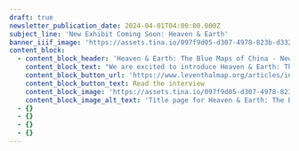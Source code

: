 ```yaml
---
draft: true
newsletter_publication_date: 2024-04-01T04:00:00.000Z
subject_line: 'New Exhibit Coming Soon: Heaven & Earth'
banner_iiif_image: 'https://assets.tina.io/097f9d05-d307-4978-823b-d332ea55d27e/H&E Promo.png'
content_block:
  - content_block_header: 'Heaven & Earth: The Blue Maps of China - New Exhibition Opening May 11'
    content_block_text: "We are excited to introduce Heaven & Earth: The Blue Maps of China, our newest exhibition debuting May 11, 2024 at the Leventhal Map & Education Center.\n\nThis exhibition considers two series of large-format maps printed using Prussian blue—one terrestrial and one celestial. Heaven & Earth puts these two maps, never before exhibited together, into the context of China during the Qing Dynasty, and reveals them as unique in the global history of mapmaking.\n\nThe exhibition is guest curated by Dr. Richard Pegg, \\*\\*Director and Curator\_of the MacLean Collection in Chicago, IL. Check out our interview with Dr. Pegg for an in-depth look at the show.\n"
    content_block_button_url: 'https://www.leventhalmap.org/articles/interview-richard-pegg/'
    content_block_button_text: Read the interview
    content_block_image: 'https://assets.tina.io/097f9d05-d307-4978-823b-d332ea55d27e/H&E Promo.png'
    content_block_image_alt_text: 'Title page for Heaven & Earth: The Blue Maps of China'
  - {}
  - {}
  - {}
  - {}
---
```


